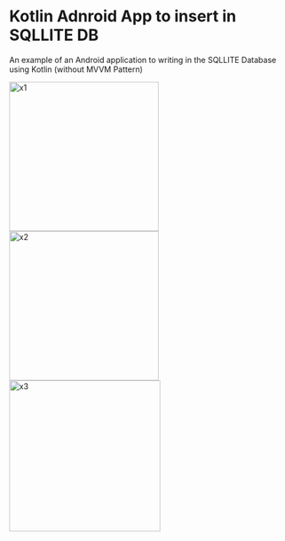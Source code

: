 # Kotlin Adnroid App to insert in SQLLITE DB
 
 An example of an Android application to writing in the SQLLITE Database using Kotlin (without MVVM Pattern)  
 
 <img width="269" alt="x1" src="https://user-images.githubusercontent.com/72284697/170839707-8f89d9ff-56d3-4a53-9825-d1432081fa0e.png">  

<img width="269" alt="x2" src="https://user-images.githubusercontent.com/72284697/170839711-c783af31-020a-4359-b82a-8792b8ecf9d7.png">  

<img width="272" alt="x3" src="https://user-images.githubusercontent.com/72284697/170839715-7f09a910-4cb5-4191-b23d-c714cc466256.png">  
